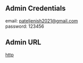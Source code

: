 ## Admin Credentials

email: pateljenish2021@gmail.com <br/>
password: 123456

## Admin URL

[http](http://localhost:4444/admin)